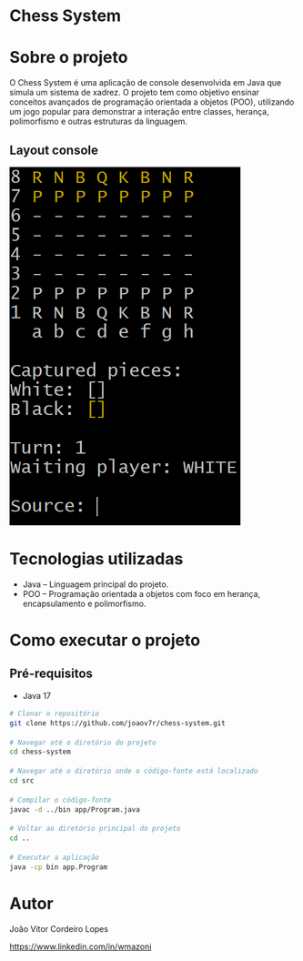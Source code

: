 # Chess System

# Sobre o projeto

O Chess System é uma aplicação de console desenvolvida em Java que simula um sistema de xadrez. O projeto tem como objetivo ensinar conceitos avançados de programação orientada a objetos (POO), utilizando um jogo popular para demonstrar a interação entre classes, herança, polimorfismo e outras estruturas da linguagem.

## Layout console
![Console](https://github.com/joaov7r/assets/blob/main/pics/chess-system-consolepic.png) 

# Tecnologias utilizadas

- Java – Linguagem principal do projeto.
- POO – Programação orientada a objetos com foco em herança, encapsulamento e polimorfismo.

# Como executar o projeto

## Pré-requisitos

- Java 17

```bash
# Clonar o repositório
git clone https://github.com/joaov7r/chess-system.git

# Navegar até o diretório do projeto
cd chess-system

# Navegar até o diretório onde o código-fonte está localizado
cd src

# Compilar o código-fonte
javac -d ../bin app/Program.java

# Voltar ao diretório principal do projeto
cd ..

# Executar a aplicação
java -cp bin app.Program
```

# Autor

João Vitor Cordeiro Lopes

https://www.linkedin.com/in/wmazoni
